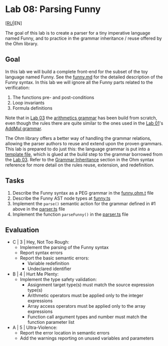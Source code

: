# Lab 08: Parsing Funny

[[RU](README.ru.md)|EN]

The goal of this lab is to create a parser for a tiny imperative language named Funny, and to practice in
the grammar inheritance / reuse offered by the Ohm library.

## Goal

In this lab we will build a complete front-end for the subset of the toy language named Funny.
See the [funny.md](../funny.md) for the detailed description of the Funny syntax.
In this lab we will ignore all the Funny parts related to the verification:

1. The functions pre- and post-conditions
2. Loop invariants
3. Formula definitions

Note that in [Lab 03](../lab03/README.md) the [arithmetics grammar](../lab03/src/arith.ohm) has been build from scratch, even though the rules there are quite similar to the ones used in the [Lab 01](../lab01/README.md)'s [AddMul grammar](../lab01/src/addmul.ohm).

The Ohm library offers a better way of handling the grammar relations, allowing the parser authors to reuse and extend upon the proven grammars.
This lab is prepared to do just this: the language grammar is put into a [template file](./src/funny.ohm.t), which is glued at the build step to the grammar borrowed from the [Lab 03](../lab03/README.md). Refer to the [Grammar Inheritance](https://ohmjs.org/docs/syntax-reference#grammar-inheritance) section in the Ohm syntax reference for more detail on the rules reuse, extension, and redefinition.

## Tasks

1. Describe the Funny syntax as a PEG grammar in the [funny.ohm.t](./src/funny.ohm.t) file
2. Describe the Funny AST node types at [funny.ts](./src/funny.ts)
3. Implement the `parse()` semantic action for the grammar defined in #1 above in the [parser.ts](./src/parser.ts) file
4. Implement the function `parseFunny()` in the [parser.ts](./src/parser.ts) file

## Evaluation

- C | 3 | Hey, Not Too Rough:
  - Implement the parsing of the Funny syntax
  - Report syntax errors
  - Report the basic semantic errors:
    - Variable redefinition
    - Undeclared identifier
- B | 4 | Hurt Me Plenty:
  - Implement the type safety validation:
    - Assignment target type(s) must match the source expression type(s)
    - Arithmetic operators must be applied only to the integer expressions
    - Array access operators must be applied only to the array expressions
    - Function call argument types and number must match the function parameter list
- A | 5 | Ultra-Violence:
  - Report the error location in semantic errors
  - Add the warnings reporting on unused variables and parameters
  